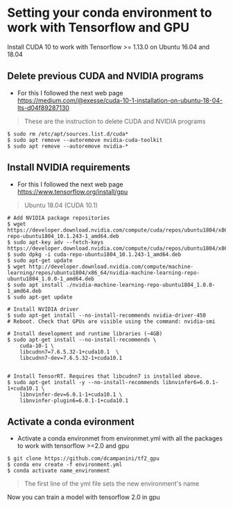# Setting your conda environment to work with Tensorflow and GPU
Install CUDA 10 to work with Tensorflow  >= 1.13.0 on Ubuntu 16.04 and 18.04

## Delete previous CUDA and NVIDIA programs
- For this I followed the next web page https://medium.com/@exesse/cuda-10-1-installation-on-ubuntu-18-04-lts-d04f89287130

> These are the instruction to delete CUDA and NVIDIA programs

```shell
$ sudo rm /etc/apt/sources.list.d/cuda*
$ sudo apt remove --autoremove nvidia-cuda-toolkit
$ sudo apt remove --autoremove nvidia-*
```

## Install NVIDIA requirements
- For this I followed the next web page https://www.tensorflow.org/install/gpu

> Ubuntu 18.04 (CUDA 10.1)

```shell
# Add NVIDIA package repositories
$ wget https://developer.download.nvidia.com/compute/cuda/repos/ubuntu1804/x86_64/cuda-repo-ubuntu1804_10.1.243-1_amd64.deb
$ sudo apt-key adv --fetch-keys https://developer.download.nvidia.com/compute/cuda/repos/ubuntu1804/x86_64/7fa2af80.pub
$ sudo dpkg -i cuda-repo-ubuntu1804_10.1.243-1_amd64.deb
$ sudo apt-get update
$ wget http://developer.download.nvidia.com/compute/machine-learning/repos/ubuntu1804/x86_64/nvidia-machine-learning-repo-ubuntu1804_1.0.0-1_amd64.deb
$ sudo apt install ./nvidia-machine-learning-repo-ubuntu1804_1.0.0-1_amd64.deb
$ sudo apt-get update

# Install NVIDIA driver
$ sudo apt-get install --no-install-recommends nvidia-driver-450
# Reboot. Check that GPUs are visible using the command: nvidia-smi

# Install development and runtime libraries (~4GB)
$ sudo apt-get install --no-install-recommends \
    cuda-10-1 \
    libcudnn7=7.6.5.32-1+cuda10.1  \
    libcudnn7-dev=7.6.5.32-1+cuda10.1


# Install TensorRT. Requires that libcudnn7 is installed above.
$ sudo apt-get install -y --no-install-recommends libnvinfer6=6.0.1-1+cuda10.1 \
    libnvinfer-dev=6.0.1-1+cuda10.1 \
    libnvinfer-plugin6=6.0.1-1+cuda10.1
```

## Activate a conda evironment 
- Activate a conda environmet from environmet.yml with all the packages to work with tensorflow >=2.0 and gpu
```
$ git clone https://github.com/dcampanini/tf2_gpu
$ conda env create -f environment.yml
$ conda activate name_environment
```

> The first line of the yml file sets the new environment's name

Now you can train a model with tensorflow 2.0 in gpu